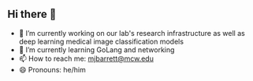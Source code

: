 ## Hi there 👋

- 🔭 I’m currently working on our lab's research infrastructure as well as deep learning medical image classification models
- 🌱 I’m currently learning GoLang and networking
- 📫 How to reach me: mjbarrett@mcw.edu
- 😄 Pronouns: he/him
